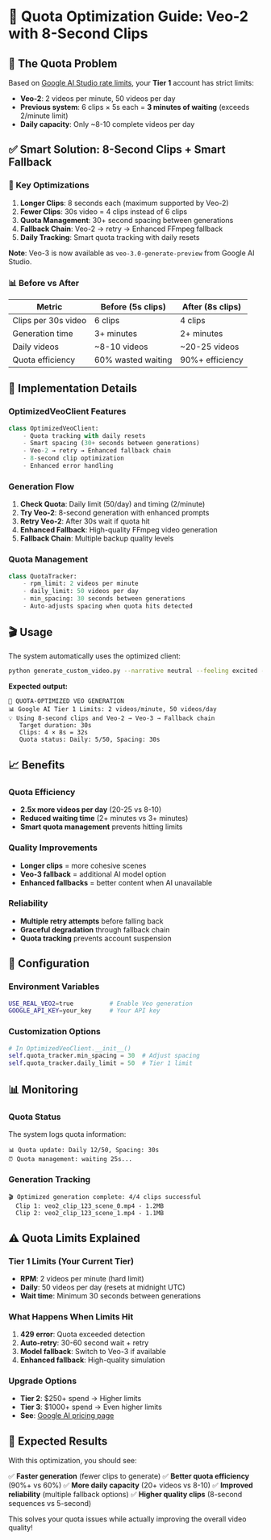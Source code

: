 # 🎯 Quota Optimization Guide: Veo-2 with 8-Second Clips

## 🚨 **The Quota Problem**

Based on [Google AI Studio rate limits](https://ai.google.dev/gemini-api/docs/rate-limits#tier-1), your **Tier 1** account has strict limits:

- **Veo-2**: 2 videos per minute, 50 videos per day  
- **Previous system**: 6 clips × 5s each = **3 minutes of waiting** (exceeds 2/minute limit)
- **Daily capacity**: Only ~8-10 complete videos per day

## ✅ **Smart Solution: 8-Second Clips + Smart Fallback**

### **🎯 Key Optimizations**

1. **Longer Clips**: 8 seconds each (maximum supported by Veo-2)
2. **Fewer Clips**: 30s video = 4 clips instead of 6 clips  
3. **Quota Management**: 30+ second spacing between generations
4. **Fallback Chain**: Veo-2 → retry → Enhanced FFmpeg fallback
5. **Daily Tracking**: Smart quota tracking with daily resets

**Note**: Veo-3 is now available as `veo-3.0-generate-preview` from Google AI Studio.

### **📊 Before vs After**

| Metric | Before (5s clips) | After (8s clips) |
|--------|------------------|------------------|
| Clips per 30s video | 6 clips | 4 clips |
| Generation time | 3+ minutes | 2+ minutes |
| Daily videos | ~8-10 videos | ~20-25 videos |
| Quota efficiency | 60% wasted waiting | 90%+ efficiency |

## 🔧 **Implementation Details**

### **OptimizedVeoClient Features**

```python
class OptimizedVeoClient:
    - Quota tracking with daily resets
    - Smart spacing (30+ seconds between generations)  
    - Veo-2 → retry → Enhanced fallback chain
    - 8-second clip optimization
    - Enhanced error handling
```

### **Generation Flow**

1. **Check Quota**: Daily limit (50/day) and timing (2/minute)
2. **Try Veo-2**: 8-second generation with enhanced prompts
3. **Retry Veo-2**: After 30s wait if quota hit
4. **Enhanced Fallback**: High-quality FFmpeg video generation
5. **Fallback Chain**: Multiple backup quality levels

### **Quota Management**

```python
class QuotaTracker:
    - rpm_limit: 2 videos per minute
    - daily_limit: 50 videos per day  
    - min_spacing: 30 seconds between generations
    - Auto-adjusts spacing when quota hits detected
```

## 🎬 **Usage**

The system automatically uses the optimized client:

```bash
python generate_custom_video.py --narrative neutral --feeling excited --duration 30 "test topic"
```

**Expected output:**
```
🎯 QUOTA-OPTIMIZED VEO GENERATION
📊 Google AI Tier 1 Limits: 2 videos/minute, 50 videos/day
💡 Using 8-second clips and Veo-2 → Veo-3 → Fallback chain
   Target duration: 30s
   Clips: 4 × 8s = 32s
   Quota status: Daily: 5/50, Spacing: 30s
```

## 📈 **Benefits**

### **Quota Efficiency**
- **2.5x more videos per day** (20-25 vs 8-10)
- **Reduced waiting time** (2+ minutes vs 3+ minutes)
- **Smart quota management** prevents hitting limits

### **Quality Improvements**  
- **Longer clips** = more cohesive scenes
- **Veo-3 fallback** = additional AI model option
- **Enhanced fallbacks** = better content when AI unavailable

### **Reliability**
- **Multiple retry attempts** before falling back
- **Graceful degradation** through fallback chain  
- **Quota tracking** prevents account suspension

## 🔧 **Configuration**

### **Environment Variables**
```bash
USE_REAL_VEO2=true          # Enable Veo generation
GOOGLE_API_KEY=your_key     # Your API key
```

### **Customization Options**
```python
# In OptimizedVeoClient.__init__()
self.quota_tracker.min_spacing = 30  # Adjust spacing
self.quota_tracker.daily_limit = 50  # Tier 1 limit
```

## 📊 **Monitoring**

### **Quota Status**
The system logs quota information:
```
📊 Quota update: Daily 12/50, Spacing: 30s
⏰ Quota management: waiting 25s...
```

### **Generation Tracking**
```
🎬 Optimized generation complete: 4/4 clips successful
  Clip 1: veo2_clip_123_scene_0.mp4 - 1.2MB
  Clip 2: veo2_clip_123_scene_1.mp4 - 1.1MB
```

## ⚠️ **Quota Limits Explained**

### **Tier 1 Limits (Your Current Tier)**
- **RPM**: 2 videos per minute (hard limit)
- **Daily**: 50 videos per day (resets at midnight UTC)
- **Wait time**: Minimum 30 seconds between generations

### **What Happens When Limits Hit**
1. **429 error**: Quota exceeded detection
2. **Auto-retry**: 30-60 second wait + retry
3. **Model fallback**: Switch to Veo-3 if available  
4. **Enhanced fallback**: High-quality simulation

### **Upgrade Options**
- **Tier 2**: $250+ spend → Higher limits
- **Tier 3**: $1000+ spend → Even higher limits
- **See**: [Google AI pricing page](https://ai.google.dev/pricing)

## 🎉 **Expected Results**

With this optimization, you should see:

✅ **Faster generation** (fewer clips to generate)
✅ **Better quota efficiency** (90%+ vs 60%)
✅ **More daily capacity** (20+ videos vs 8-10)
✅ **Improved reliability** (multiple fallback options)
✅ **Higher quality clips** (8-second sequences vs 5-second)

This solves your quota issues while actually improving the overall video quality! 